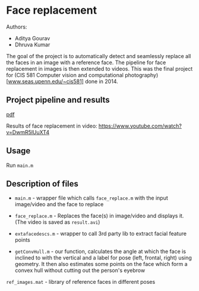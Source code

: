 # Face replacement

Authors:
- Aditya Gourav
- Dhruva Kumar

The goal of the project is to automatically detect and seamlessly replace all the faces in an image with a reference face. The pipeline for face replacement in images is then extended to videos. This was the final project for (CIS 581 Computer vision and computational photography)[www.seas.upenn.edu/~cis581] done in 2014.

## Project pipeline and results

[pdf](./cis581_final_ppt.pdf)

Results of face replacement in video: https://www.youtube.com/watch?v=DwmR5lUuXT4

## Usage

Run `main.m`

## Description of files

- `main.m` - wrapper file which calls `face_replace.m` with the input image/video and the face to replace

- `face_replace.m` - Replaces the face(s) in image/video and displays it. (The video is saved as `result.avi`)

- `extafacedescs.m` - wrapper to call 3rd party lib to extract facial feature points

- `getConvHull.m` - our function, calculates the angle at which the face is inclined to with the vertical and a label for pose (left, frontal, right) using geometry. It then also estimates some points on the face which form a convex hull without cutting out the person's eyebrow

`ref_images.mat` - library of reference faces in different poses


